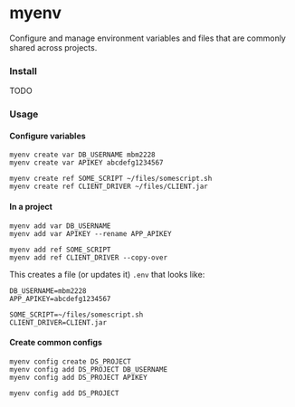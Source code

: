 # myenv

Configure and manage environment variables and files that are commonly shared across projects.

### Install

TODO

### Usage

#### Configure variables

```
myenv create var DB_USERNAME mbm2228 
myenv create var APIKEY abcdefg1234567

myenv create ref SOME_SCRIPT ~/files/somescript.sh
myenv create ref CLIENT_DRIVER ~/files/CLIENT.jar
```

#### In a project

```
myenv add var DB_USERNAME 
myenv add var APIKEY --rename APP_APIKEY

myenv add ref SOME_SCRIPT
myenv add ref CLIENT_DRIVER --copy-over
```

This creates a file (or updates it) `.env` that looks like:

```
DB_USERNAME=mbm2228
APP_APIKEY=abcdefg1234567

SOME_SCRIPT=~/files/somescript.sh
CLIENT_DRIVER=CLIENT.jar
```

#### Create common configs

```
myenv config create DS_PROJECT
myenv config add DS_PROJECT DB_USERNAME
myenv config add DS_PROJECT APIKEY

myenv config add DS_PROJECT
```

